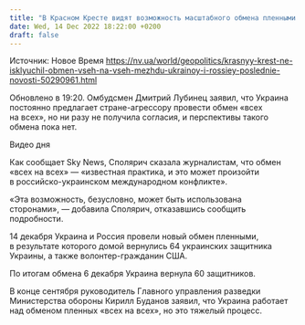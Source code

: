 ```yaml
---
title: "В Красном Кресте видят возможность масштабного обмена пленными между Украиной и Россией"
date: Wed, 14 Dec 2022 18:22:00 +0200
draft: false
---
```

Источник: Новое Время https://nv.ua/world/geopolitics/krasnyy-krest-ne-isklyuchil-obmen-vseh-na-vseh-mezhdu-ukrainoy-i-rossiey-poslednie-novosti-50290961.html


Обновлено в 19:20. Омбудсмен Дмитрий Лубинец заявил, что Украина постоянно предлагает стране-агрессору провести обмен «всех на всех», но ни разу не получила согласия, и перспективы такого обмена пока нет.

 Видео дня   

 Как сообщает Sky News, Сполярич сказала журналистам, что обмен «всех на всех» — «известная практика, и это может произойти в российско-украинском международном конфликте».

«Эта возможность, безусловно, может быть использована сторонами», — добавила Сполярич, отказавшись сообщить подробности.

14 декабря Украина и Россия провели новый обмен пленными, в результате которого домой вернулись 64 украинских защитника Украины, а также волонтер-гражданин США.

По итогам обмена 6 декабря Украина вернула 60 защитников.

В конце сентября руководитель Главного управления разведки Министерства обороны Кирилл Буданов заявил, что Украина работает над обменом пленных «всех на всех», но это тяжелый процесс.
